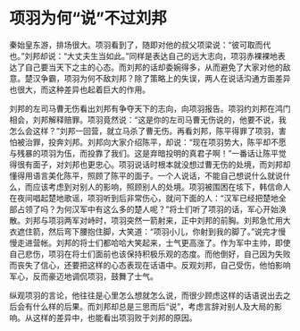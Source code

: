 # 项羽为何“说”不过刘邦

秦始皇东游，排场很大。项羽看到了，随即对他的叔父项梁说：“彼可取而代也。”刘邦却说：“大丈夫生当如此。”同样是表达自己的远大志向，项羽赤裸裸地表达了自己要当天下之主的心态。而刘邦的话却委婉得多，从而避免了大家对他的敌意。楚汉争霸，项羽为何不敌刘邦？除了策略上的失误，两人在说话沟通方面差异也很大，而这种差异也起着巨大的作用。 

刘邦的左司马曹无伤看出刘邦有争夺天下的志向，向项羽报告。项羽约刘邦在鸿门相会，刘邦解释赔罪。项羽竟然说：“这是你的左司马曹无伤说的，他要不说，我怎么会这样？”刘邦一回营，就立马杀了曹无伤。再看刘邦，陈平得罪了项羽，害怕被治罪，投奔刘邦。刘邦向大家介绍陈平，却说：“现在项羽势大，陈平却不愿与残暴的项羽为伍，而投靠了我们。这是弃暗投明的真君子啊！”一番话让陈平觉得很有面子，对刘邦也更忠心。项羽说话时根本就没想过曹无伤的处境，而刘邦却懂得用语言美化陈平，照顾了陈平的面子。一个人说话，不能自己想说什么就说什么，而应该考虑到对别人的影响，照顾别人的处境。项羽被围困在垓下，韩信命人在夜间唱起楚地歌谣，项羽听到后非常伤心，就问下面的人：“汉军已经把楚地全部占领了吗？为何汉军中有这么多的楚人呢？”将士们听了项羽的话，军心开始涣散。刘邦与项羽两军对峙时，项羽突然一箭射来，正中刘邦的前胸。刘邦急忙用大衣遮住箭，然后弯下腰抱住脚，大笑道：“项羽小儿，你射到我的脚了。”说完才慢慢走进营帐。刘邦的将士们都哈哈大笑起来，士气更高涨了。作为军中主帅，即使自己悲伤，项羽在将士们面前也该保持积极乐观的态度。而他倒好，自己因为失败而丧失了信心，还要把这样的心态表现在话语中。反观刘邦，自己受伤，他怕影响军心，反而豪迈地调侃项羽，鼓舞了士气。 

纵观项羽的言论，他往往是心里怎么想就怎么说，而很少顾虑这样的话语说出去之后会有什么样的后果。而刘邦却总是三思而后“说”，考虑言辞对别人及大局的影响。从这样的差异中，也能看出项羽败于刘邦的原因。